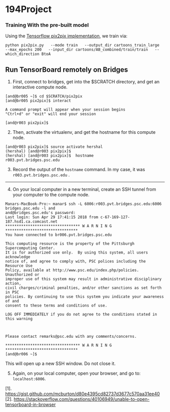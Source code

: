 # 194Project


### Training With the pre-built model

Using the [Tensorflow pix2pix implementation](https://github.com/affinelayer/pix2pix-tensorflow), we train via:

```
python pix2pix.py   --mode train   --output_dir cartoons_train_large   --max_epochs 200   --input_dir cartoons/AB_combined/train/train   --which_direction BtoA
```

## Run TensorBoard remotely on Bridges


1. First, connect to bridges, get into the $SCRATCH directory, and get an interactive compute node.
```
[and@br005 ~]$ cd $SCRATCH/pix2pix
[and@br005 pix2pix]$ interact

A command prompt will appear when your session begins
"Ctrl+d" or "exit" will end your session

[and@r003 pix2pix]$ 
```


2. Then, activate the virtualenv, and get the hostname for this compute node.
```
[and@r003 pix2pix]$ source activate hershal
(hershal) [and@r003 pix2pix]$ 
(hershal) [and@r003 pix2pix]$  hostname
r003.pvt.bridges.psc.edu
```

3. Record the output of the `hostname` command. In my case, it was `r003.pvt.bridges.psc.edu` .


----

4. On your local computer in a new terminal, create an SSH tunnel from your computer to the compute node.

```
Manars-MacBook-Pro:~ manar$ ssh -L 6006:r003.pvt.bridges.psc.edu:6006 bridges.psc.edu -l and
and@bridges.psc.edu's password: 
Last login: Sun Apr 29 17:41:15 2018 from c-67-169-127-187.hsd1.ca.comcast.net
********************************* W A R N I N G ********************************
You have connected to br006.pvt.bridges.psc.edu 

This computing resource is the property of the Pittsburgh Supercomputing Center. 
It is for authorized use only.  By using this system, all users acknowledge 
notice of, and agree to comply with, PSC polices including the Resource Use 
Policy, available at http://www.psc.edu/index.php/policies. Unauthorized or 
improper use of this system may result in administrative disciplinary action, 
civil charges/criminal penalties, and/or other sanctions as set forth in PSC 
policies. By continuing to use this system you indicate your awareness of and 
consent to these terms and conditions of use.

LOG OFF IMMEDIATELY if you do not agree to the conditions stated in this warning

 

Please contact remarks@psc.edu with any comments/concerns.

********************************* W A R N I N G ********************************
[and@br006 ~]$ 

```

This will open up a new SSH window. Do not close it.


5. Again, on your local computer, open your browser, and go to: `localhost:6006`.



[1]. https://gist.github.com/mcburton/d80e4395cd82737d3677c570aa31ee40
[2]. https://stackoverflow.com/questions/40106949/unable-to-open-tensorboard-in-browser
